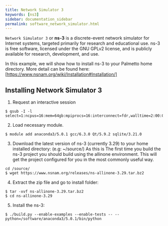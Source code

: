 ```yaml
---
title: Network Simulator 3
keywords: [ns3]
sidebar: documentation_sidebar
permalink: software_network_simulator.html
---
```


`Network Simulator 3` or **ns-3** is a discrete-event network simulator for Internet systems, 
targeted primarily for research and educational use. 
ns-3 is free software, licensed under the GNU GPLv2 license, and is publicly available for research, development, and use.

In this example, we will show how to install ns-3 to your Palmetto home directory.
More detail can be found here: <ns-3>[https://www.nsnam.org/wiki/Installation#Installation/]

## Installing Network Simulator 3
1. Request an interactive session

```
$ qsub -I -l select=1:ncpus=16:mem=64gb:mpiprocs=16:interconnect=fdr,walltime=2:00:00
```

2. Load necessary module.

```
$ module add anaconda3/5.0.1 gcc/6.3.0 Qt/5.9.2 sqlite/3.21.0
```

3. Download the latest version of ns-3 (currently 3.29) to your home installed directory: (e.g: ~/source/)
As this is The first time you build the ns-3 project you should build using the allinone environment. 
This will get the project configured for you in the most commonly useful way.

```
cd /source/
$ wget https://www.nsnam.org/releases/ns-allinone-3.29.tar.bz2
```

4. Extract the zip file and go to install folder:

```
$ tar -xvf ns-allinone-3.29.tar.bz2
$ cd ns-allinone-3.29
```

5. Install the ns-3:

```
$ ./build.py --enable-examples --enable-tests -- --python=/software/anaconda3/5.0.1/bin/python

```
